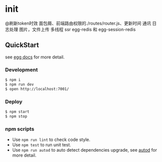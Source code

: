 # init
@刷新token时效
面包屑、前端路由权限的./routes/router.js、更新时间
通讯
日志处理
图片，文件上传
多线程
ssr
egg-redis 和 egg-session-redis


## QuickStart

<!-- add docs here for user -->

see [egg docs][egg] for more detail.

### Development

```bash
$ npm i
$ npm run dev
$ open http://localhost:7001/
```

### Deploy

```bash
$ npm start
$ npm stop
```

### npm scripts

- Use `npm run lint` to check code style.
- Use `npm test` to run unit test.
- Use `npm run autod` to auto detect dependencies upgrade, see [autod](https://www.npmjs.com/package/autod) for more detail.


[egg]: https://eggjs.org

